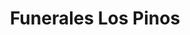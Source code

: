 ---
title: "Funerales Los Pinos"
url: /santa-tecla/funerales-los-pinos/
shop: directores de funerarias
---